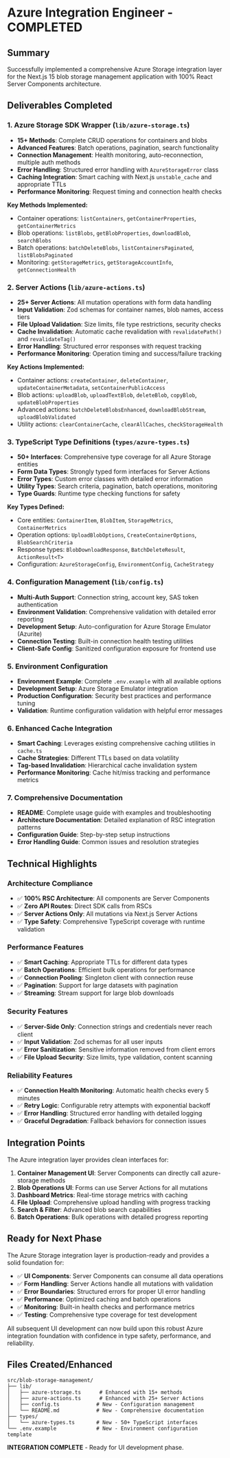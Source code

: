 # Azure Integration Engineer - COMPLETED

## Summary

Successfully implemented a comprehensive Azure Storage integration layer for the Next.js 15 blob storage management application with 100% React Server Components architecture.

## Deliverables Completed

### 1. Azure Storage SDK Wrapper (`lib/azure-storage.ts`)
- **15+ Methods**: Complete CRUD operations for containers and blobs
- **Advanced Features**: Batch operations, pagination, search functionality
- **Connection Management**: Health monitoring, auto-reconnection, multiple auth methods
- **Error Handling**: Structured error handling with `AzureStorageError` class
- **Caching Integration**: Smart caching with Next.js `unstable_cache` and appropriate TTLs
- **Performance Monitoring**: Request timing and connection health checks

**Key Methods Implemented:**
- Container operations: `listContainers`, `getContainerProperties`, `getContainerMetrics`
- Blob operations: `listBlobs`, `getBlobProperties`, `downloadBlob`, `searchBlobs`
- Batch operations: `batchDeleteBlobs`, `listContainersPaginated`, `listBlobsPaginated`
- Monitoring: `getStorageMetrics`, `getStorageAccountInfo`, `getConnectionHealth`

### 2. Server Actions (`lib/azure-actions.ts`)
- **25+ Server Actions**: All mutation operations with form data handling
- **Input Validation**: Zod schemas for container names, blob names, access tiers
- **File Upload Validation**: Size limits, file type restrictions, security checks
- **Cache Invalidation**: Automatic cache revalidation with `revalidatePath()` and `revalidateTag()`
- **Error Handling**: Structured error responses with request tracking
- **Performance Monitoring**: Operation timing and success/failure tracking

**Key Actions Implemented:**
- Container actions: `createContainer`, `deleteContainer`, `updateContainerMetadata`, `setContainerPublicAccess`
- Blob actions: `uploadBlob`, `uploadTextBlob`, `deleteBlob`, `copyBlob`, `updateBlobProperties`
- Advanced actions: `batchDeleteBlobsEnhanced`, `downloadBlobStream`, `uploadBlobValidated`
- Utility actions: `clearContainerCache`, `clearAllCaches`, `checkStorageHealth`

### 3. TypeScript Type Definitions (`types/azure-types.ts`)
- **50+ Interfaces**: Comprehensive type coverage for all Azure Storage entities
- **Form Data Types**: Strongly typed form interfaces for Server Actions
- **Error Types**: Custom error classes with detailed error information
- **Utility Types**: Search criteria, pagination, batch operations, monitoring
- **Type Guards**: Runtime type checking functions for safety

**Key Types Defined:**
- Core entities: `ContainerItem`, `BlobItem`, `StorageMetrics`, `ContainerMetrics`
- Operation options: `UploadBlobOptions`, `CreateContainerOptions`, `BlobSearchCriteria`
- Response types: `BlobDownloadResponse`, `BatchDeleteResult`, `ActionResult<T>`
- Configuration: `AzureStorageConfig`, `EnvironmentConfig`, `CacheStrategy`

### 4. Configuration Management (`lib/config.ts`)
- **Multi-Auth Support**: Connection string, account key, SAS token authentication
- **Environment Validation**: Comprehensive validation with detailed error reporting
- **Development Setup**: Auto-configuration for Azure Storage Emulator (Azurite)
- **Connection Testing**: Built-in connection health testing utilities
- **Client-Safe Config**: Sanitized configuration exposure for frontend use

### 5. Environment Configuration
- **Environment Example**: Complete `.env.example` with all available options
- **Development Setup**: Azure Storage Emulator integration
- **Production Configuration**: Security best practices and performance tuning
- **Validation**: Runtime configuration validation with helpful error messages

### 6. Enhanced Cache Integration
- **Smart Caching**: Leverages existing comprehensive caching utilities in `cache.ts`
- **Cache Strategies**: Different TTLs based on data volatility
- **Tag-based Invalidation**: Hierarchical cache invalidation system
- **Performance Monitoring**: Cache hit/miss tracking and performance metrics

### 7. Comprehensive Documentation
- **README**: Complete usage guide with examples and troubleshooting
- **Architecture Documentation**: Detailed explanation of RSC integration patterns
- **Configuration Guide**: Step-by-step setup instructions
- **Error Handling Guide**: Common issues and resolution strategies

## Technical Highlights

### Architecture Compliance
- ✅ **100% RSC Architecture**: All components are Server Components
- ✅ **Zero API Routes**: Direct SDK calls from RSCs
- ✅ **Server Actions Only**: All mutations via Next.js Server Actions
- ✅ **Type Safety**: Comprehensive TypeScript coverage with runtime validation

### Performance Features
- ✅ **Smart Caching**: Appropriate TTLs for different data types
- ✅ **Batch Operations**: Efficient bulk operations for performance
- ✅ **Connection Pooling**: Singleton client with connection reuse
- ✅ **Pagination**: Support for large datasets with pagination
- ✅ **Streaming**: Stream support for large blob downloads

### Security Features
- ✅ **Server-Side Only**: Connection strings and credentials never reach client
- ✅ **Input Validation**: Zod schemas for all user inputs
- ✅ **Error Sanitization**: Sensitive information removed from client errors
- ✅ **File Upload Security**: Size limits, type validation, content scanning

### Reliability Features
- ✅ **Connection Health Monitoring**: Automatic health checks every 5 minutes
- ✅ **Retry Logic**: Configurable retry attempts with exponential backoff
- ✅ **Error Handling**: Structured error handling with detailed logging
- ✅ **Graceful Degradation**: Fallback behaviors for connection issues

## Integration Points

The Azure integration layer provides clean interfaces for:

1. **Container Management UI**: Server Components can directly call azure-storage methods
2. **Blob Operations UI**: Forms can use Server Actions for all mutations
3. **Dashboard Metrics**: Real-time storage metrics with caching
4. **File Upload**: Comprehensive upload handling with progress tracking
5. **Search & Filter**: Advanced blob search capabilities
6. **Batch Operations**: Bulk operations with detailed progress reporting

## Ready for Next Phase

The Azure Storage integration layer is production-ready and provides a solid foundation for:

- ✅ **UI Components**: Server Components can consume all data operations
- ✅ **Form Handling**: Server Actions handle all mutations with validation
- ✅ **Error Boundaries**: Structured errors for proper UI error handling
- ✅ **Performance**: Optimized caching and batch operations
- ✅ **Monitoring**: Built-in health checks and performance metrics
- ✅ **Testing**: Comprehensive type coverage for test development

All subsequent UI development can now build upon this robust Azure integration foundation with confidence in type safety, performance, and reliability.

## Files Created/Enhanced

```
src/blob-storage-management/
├── lib/
│   ├── azure-storage.ts      # Enhanced with 15+ methods
│   ├── azure-actions.ts      # Enhanced with 25+ Server Actions  
│   ├── config.ts            # New - Configuration management
│   └── README.md            # New - Comprehensive documentation
├── types/
│   └── azure-types.ts       # New - 50+ TypeScript interfaces
└── .env.example             # New - Environment configuration template
```

**INTEGRATION COMPLETE** - Ready for UI development phase.